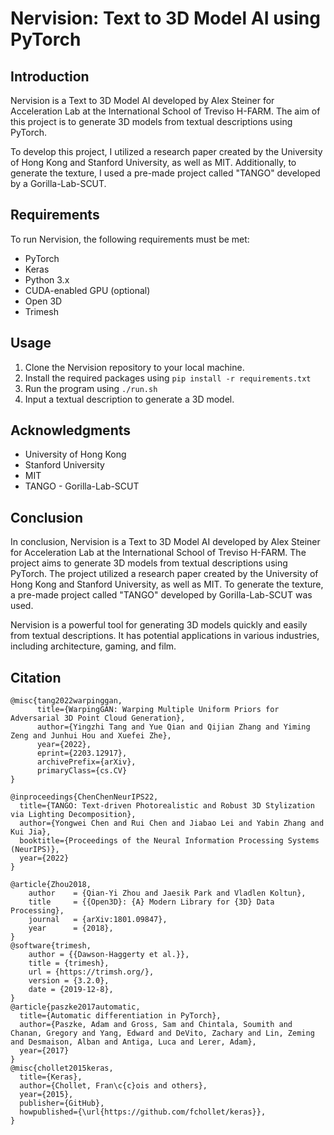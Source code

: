# Nervision: Text to 3D Model AI using PyTorch

## Introduction

Nervision is a Text to 3D Model AI developed by Alex Steiner for Acceleration Lab at the International School of Treviso H-FARM. The aim of this project is to generate 3D models from textual descriptions using PyTorch. 

To develop this project, I utilized a research paper created by the University of Hong Kong and Stanford University, as well as MIT. Additionally, to generate the texture, I used a pre-made project called "TANGO" developed by a Gorilla-Lab-SCUT.

## Requirements

To run Nervision, the following requirements must be met:

- PyTorch
- Keras
- Python 3.x
- CUDA-enabled GPU (optional)
- Open 3D
- Trimesh

## Usage

1. Clone the Nervision repository to your local machine.
2. Install the required packages using `pip install -r requirements.txt`
3. Run the program using `./run.sh`
4. Input a textual description to generate a 3D model.

## Acknowledgments

- University of Hong Kong
- Stanford University
- MIT
- TANGO - Gorilla-Lab-SCUT

## Conclusion

In conclusion, Nervision is a Text to 3D Model AI developed by Alex Steiner for Acceleration Lab at the International School of Treviso H-FARM. The project aims to generate 3D models from textual descriptions using PyTorch. The project utilized a research paper created by the University of Hong Kong and Stanford University, as well as MIT. To generate the texture, a pre-made project called "TANGO" developed by Gorilla-Lab-SCUT was used. 

Nervision is a powerful tool for generating 3D models quickly and easily from textual descriptions. It has potential applications in various industries, including architecture, gaming, and film.

## Citation
```
@misc{tang2022warpinggan,
      title={WarpingGAN: Warping Multiple Uniform Priors for Adversarial 3D Point Cloud Generation}, 
      author={Yingzhi Tang and Yue Qian and Qijian Zhang and Yiming Zeng and Junhui Hou and Xuefei Zhe},
      year={2022},
      eprint={2203.12917},
      archivePrefix={arXiv},
      primaryClass={cs.CV}
}
```
```
@inproceedings{ChenChenNeurIPS22,
  title={TANGO: Text-driven Photorealistic and Robust 3D Stylization via Lighting Decomposition},
  author={Yongwei Chen and Rui Chen and Jiabao Lei and Yabin Zhang and Kui Jia},
  booktitle={Proceedings of the Neural Information Processing Systems (NeurIPS)},
  year={2022}
}
```
```
@article{Zhou2018,
    author    = {Qian-Yi Zhou and Jaesik Park and Vladlen Koltun},
    title     = {{Open3D}: {A} Modern Library for {3D} Data Processing},
    journal   = {arXiv:1801.09847},
    year      = {2018},
}
@software{trimesh,
	author = {{Dawson-Haggerty et al.}},
	title = {trimesh},
	url = {https://trimsh.org/},
	version = {3.2.0},
	date = {2019-12-8},
}
@article{paszke2017automatic,
  title={Automatic differentiation in PyTorch},
  author={Paszke, Adam and Gross, Sam and Chintala, Soumith and Chanan, Gregory and Yang, Edward and DeVito, Zachary and Lin, Zeming and Desmaison, Alban and Antiga, Luca and Lerer, Adam},
  year={2017}
}
@misc{chollet2015keras,
  title={Keras},
  author={Chollet, Fran\c{c}ois and others},
  year={2015},
  publisher={GitHub},
  howpublished={\url{https://github.com/fchollet/keras}},
}
```
